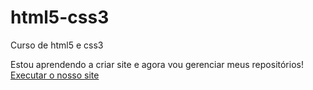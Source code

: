 # html5-css3
 Curso de html5 e css3 

Estou aprendendo a criar site e agora vou gerenciar meus repositórios!
<a href="https://madelinealmeida09.github.io/html5-css3/módulo2/ex21/desafio10/des10.html">Executar o nosso site</a>